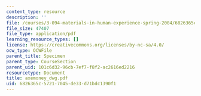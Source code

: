 ```yaml
---
content_type: resource
description: ''
file: /courses/3-094-materials-in-human-experience-spring-2004/6826365c57217045de33d71bdc1390f1_axemoney_dwg.pdf
file_size: 47407
file_type: application/pdf
learning_resource_types: []
license: https://creativecommons.org/licenses/by-nc-sa/4.0/
ocw_type: OCWFile
parent_title: Specimen
parent_type: CourseSection
parent_uid: 101c6d32-96cb-7ef7-f8f2-ac2616ed2216
resourcetype: Document
title: axemoney_dwg.pdf
uid: 6826365c-5721-7045-de33-d71bdc1390f1
---
```

